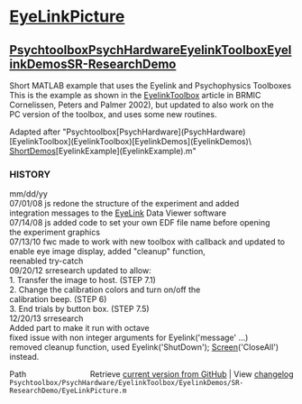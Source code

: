 # [EyeLinkPicture](EyeLinkPicture)
## [Psychtoolbox](Psychtoolbox)[PsychHardware](PsychHardware)[EyelinkToolbox](EyelinkToolbox)[EyelinkDemos](EyelinkDemos)[SR-ResearchDemo](SR-ResearchDemo)

 Short MATLAB example that uses the Eyelink and Psychophysics Toolboxes  
 This is the example as shown in the [EyelinkToolbox](EyelinkToolbox) article in BRMIC  
 Cornelissen, Peters and Palmer 2002), but updated to also work on the  
 PC version of the toolbox, and uses some new routines.  
  
 Adapted after "Psychtoolbox\[PsychHardware](PsychHardware)\[EyelinkToolbox](EyelinkToolbox)\[EyelinkDemos](EyelinkDemos)\  
 [ShortDemos](ShortDemos)\[EyelinkExample](EyelinkExample).m"  
  
###  HISTORY  
  
 mm/dd/yy  
 07/01/08 js    redone the structure of the experiment and added   
        integration messages to the [EyeLink](EyeLink) Data Viewer software  
 07/14/08 js    added code to set your own EDF file name before opening  
        the experiment graphics  
 07/13/10  fwc made to work with new toolbox with callback and updated to  
               enable eye image display, added "cleanup" function,  
               reenabled try-catch  
 09/20/12 srresearch updated to allow:  
               1. Transfer the image to host. (STEP 7.1)  
               2. Change the calibration colors and turn on/off the  
                   calibration beep. (STEP 6)  
               3. End trials by button box. (STEP 7.5)  
 12/20/13  srresearch  
                Added part to make it run with octave  
                fixed issue with non integer arguments for Eyelink('message' ...)  
                removed cleanup function, used Eyelink('ShutDown'); [Screen](Screen)('CloseAll') instead.  
  




<div class="code_header" style="text-align:right;">
  <span style="float:left;">Path&nbsp;&nbsp;</span> <span class="counter">Retrieve <a href=
  "https://raw.github.com/Psychtoolbox-3/Psychtoolbox-3/beta/Psychtoolbox/PsychHardware/EyelinkToolbox/EyelinkDemos/SR-ResearchDemo/EyeLinkPicture.m">current version from GitHub</a> | View <a href=
  "https://github.com/Psychtoolbox-3/Psychtoolbox-3/commits/beta/Psychtoolbox/PsychHardware/EyelinkToolbox/EyelinkDemos/SR-ResearchDemo/EyeLinkPicture.m">changelog</a></span>
</div>
<div class="code">
  <code>Psychtoolbox/PsychHardware/EyelinkToolbox/EyelinkDemos/SR-ResearchDemo/EyeLinkPicture.m</code>
</div>

